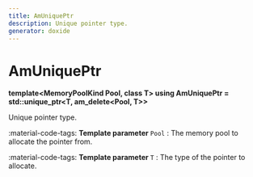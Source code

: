 ```yaml
---
title: AmUniquePtr
description: Unique pointer type.
generator: doxide
---
```



# AmUniquePtr

**template&lt;MemoryPoolKind Pool, class T&gt; using AmUniquePtr = std::unique_ptr&lt;T, am_delete&lt;Pool, T&gt;&gt;**


Unique pointer type.


:material-code-tags: **Template parameter** `Pool`
:    The memory pool to allocate the pointer from.
    
:material-code-tags: **Template parameter** `T`
:    The type of the pointer to allocate.


    


